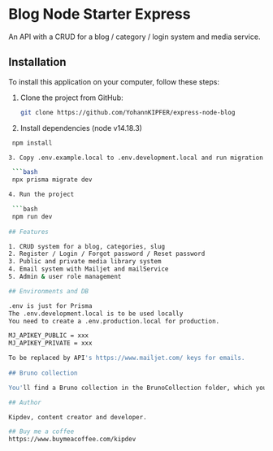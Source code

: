 # Blog Node Starter Express

An API with a CRUD for a blog / category / login system and media service.

## Installation

To install this application on your computer, follow these steps:

1. Clone the project from GitHub:

   ```bash
   git clone https://github.com/YohannKIPFER/express-node-blog

2. Install dependencies (node v14.18.3)

  ```bash
   npm install

3. Copy .env.example.local to .env.development.local and run migration

   ```bash
   npx prisma migrate dev

4. Run the project

   ```bash
   npm run dev
   
## Features 

1. CRUD system for a blog, categories, slug
2. Register / Login / Forgot password / Reset password
3. Public and private media library system
4. Email system with Mailjet and mailService
5. Admin & user role management
 
## Environments and DB

.env is just for Prisma
The .env.development.local is to be used locally
You need to create a .env.production.local for production.

MJ_APIKEY_PUBLIC = xxx
MJ_APIKEY_PRIVATE = xxx

To be replaced by API's https://www.mailjet.com/ keys for emails.
   
## Bruno collection

You'll find a Bruno collection in the BrunoCollection folder, which you can open directly with the Bruno API client.

## Author

Kipdev, content creator and developer.

## Buy me a coffee 
https://www.buymeacoffee.com/kipdev